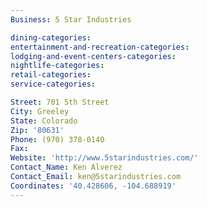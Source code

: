 ```yaml
---
Business: 5 Star Industries

dining-categories:
entertainment-and-recreation-categories:
lodging-and-event-centers-categories:
nightlife-categories:
retail-categories:
service-categories:

Street: 701 5th Street
City: Greeley
State: Colorado
Zip: '80631'
Phone: (970) 378-0140
Fax:
Website: 'http://www.5starindustries.com/'
Contact_Name: Ken Alverez
Contact_Email: ken@5starindustries.com
Coordinates: '40.428606, -104.688919'
---
```



